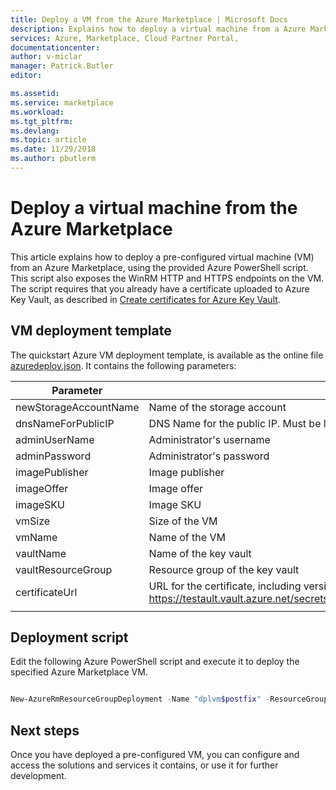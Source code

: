 ```yaml
---
title: Deploy a VM from the Azure Marketplace | Microsoft Docs
description: Explains how to deploy a virtual machine from a Azure Marketplace pre-configured virtual machine.
services: Azure, Marketplace, Cloud Partner Portal, 
documentationcenter:
author: v-miclar
manager: Patrick.Butler  
editor:

ms.assetid: 
ms.service: marketplace
ms.workload: 
ms.tgt_pltfrm: 
ms.devlang: 
ms.topic: article
ms.date: 11/29/2018
ms.author: pbutlerm
---
```


# Deploy a virtual machine from the Azure Marketplace

This article explains how to deploy a pre-configured virtual machine (VM) from an Azure Marketplace, using the provided Azure PowerShell script.  This script also exposes the WinRM HTTP and HTTPS endpoints on the VM.  The script requires that you already have a certificate uploaded to Azure Key Vault, as described in [Create certificates for Azure Key Vault](./cpp-create-key-vault-cert.md). 


## VM deployment template

The quickstart Azure VM deployment template, is available as the online file [azuredeploy.json](https://raw.githubusercontent.com/azure/azure-quickstart-templates/master/201-vm-winrm-keyvault-windows/azuredeploy.json).  It contains the following parameters:

|  **Parameter**        |   **Description**                                 |
|  -------------        |   ---------------                                 |
| newStorageAccountName	| Name of the storage account                       |
| dnsNameForPublicIP	| DNS Name for the public IP. Must be lowercase.    |
| adminUserName	        | Administrator's username                          |
| adminPassword	        | Administrator's password                          |
| imagePublisher	    | Image publisher                                   |
| imageOffer	        | Image offer                                       |
| imageSKU	            | Image SKU                                         |
| vmSize	            | Size of the VM                                    |
| vmName	            | Name of the VM                                    |
| vaultName	            | Name of the key vault                             |
| vaultResourceGroup	| Resource group of the key vault                   |
| certificateUrl	    | URL for the certificate, including version in KeyVault, for example  https://testault.vault.azure.net/secrets/testcert/b621es1db241e56a72d037479xab1r7 |
|  |  |


## Deployment script

Edit the following Azure PowerShell script and execute it to deploy the specified Azure Marketplace VM.

```powershell

New-AzureRmResourceGroupDeployment -Name "dplvm$postfix" -ResourceGroupName "$rgName" -TemplateUri "https://raw.githubusercontent.com/azure/azure-quickstart-templates/master/201-vm-winrm-keyvault-windows/azuredeploy.json" -newStorageAccountName "test$postfix" -dnsNameForPublicIP $vmName -adminUserName "isv" -adminPassword $pwd -vmSize "Standard_A2" -vmName $vmName -vaultName "$kvname" -vaultResourceGroup "$rgName" -certificateUrl $objAzureKeyVaultSecret.Id 

```


## Next steps

Once you have deployed a pre-configured VM, you can configure and access the solutions and services it contains, or use it for further development. 
